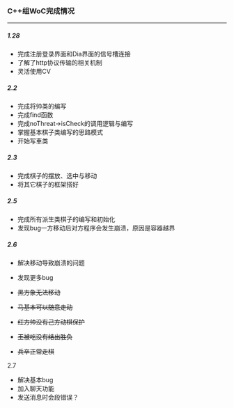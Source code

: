 ### C++组WoC完成情况

------------------------

##### **1.28** 

* 完成注册登录界面和Dia界面的信号槽连接
* 了解了http协议传输的相关机制
* 灵活使用CV

##### 2.2

* 完成将帅类的编写
* 完成find函数
* 完成noThreat->isCheck的调用逻辑与编写
* 掌握基本棋子类编写的思路模式
* 开始写車类

##### 2.3

* 完成棋子的摆放、选中与移动
* 将其它棋子的框架搭好

##### 2.5

* 完成所有派生类棋子的编写和初始化
* 发现bug一方移动后对方程序会发生崩溃，原因是容器越界

##### 2.6

* 解决移动导致崩溃的问题
* 发现更多bug
* ~~黑方象无法移动~~
* ~~马基本可以随意走动~~
* ~~红方帅没有己方动棋保护~~
* ~~王被吃没有结出胜负~~

* ~~兵卒正常走棋~~

2.7

* 解决基本bug
* 加入聊天功能
* 发送消息时会段错误？
